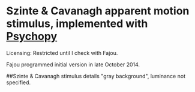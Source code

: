 Szinte & Cavanagh apparent motion stimulus, implemented with [Psychopy](https://github.com/psychopy/psychopy)
============================
Licensing: Restricted until I check with Fajou.

Fajou programmed initial version in late October 2014.

##Szinte & Cavanagh stimulus details
"gray background", luminance not specified.

